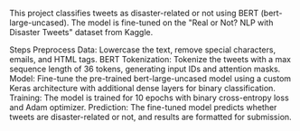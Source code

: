 This project classifies tweets as disaster-related or not using BERT (bert-large-uncased). The model is fine-tuned on the "Real or Not? NLP with Disaster Tweets" dataset from Kaggle.

Steps
Preprocess Data: Lowercase the text, remove special characters, emails, and HTML tags.
BERT Tokenization: Tokenize the tweets with a max sequence length of 36 tokens, generating input IDs and attention masks.
Model: Fine-tune the pre-trained bert-large-uncased model using a custom Keras architecture with additional dense layers for binary classification.
Training: The model is trained for 10 epochs with binary cross-entropy loss and Adam optimizer.
Prediction: The fine-tuned model predicts whether tweets are disaster-related or not, and results are formatted for submission.
